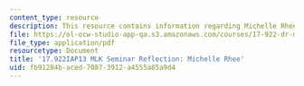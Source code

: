 ```yaml
---
content_type: resource
description: This resource contains information regarding Michelle Rhee.
file: https://ol-ocw-studio-app-qa.s3.amazonaws.com/courses/17-922-dr-martin-luther-king-jr-iap-design-seminar-january-iap-2013/fb91284baced70873912a4555a85a9d4_MIT17_922IAP13_RefPapr5C.pdf
file_type: application/pdf
resourcetype: Document
title: '17.922IAP13 MLK Seminar Reflection: Michelle Rhee'
uid: fb91284b-aced-7087-3912-a4555a85a9d4
---
```

